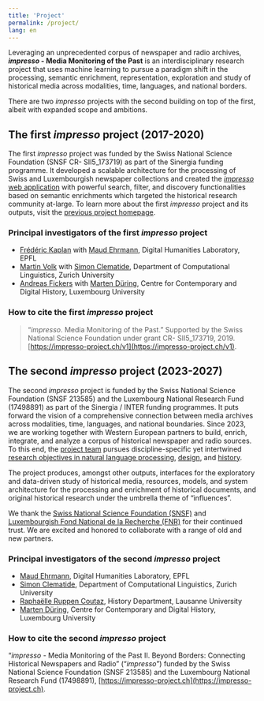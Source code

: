 ```yaml
---
title: 'Project'
permalink: /project/
lang: en
---
```


Leveraging an unprecedented corpus of newspaper and radio archives, **_impresso_ - Media Monitoring of the Past** is an interdisciplinary research project that uses machine learning to pursue a paradigm shift in the processing, semantic enrichment, representation, exploration and study of historical media across modalities, time, languages, and national borders.

<!-- more -->

There are two _impresso_ projects with the second building on top of the first, albeit with expanded scope and ambitions.

## The first *impresso* project (2017-2020)

The first *impresso* project was funded by the Swiss National Science Foundation (SNSF CR- SII5_173719) as part of the Sinergia funding programme. It developed a scalable architecture for the processing of Swiss and Luxembourgish newspaper collections and created the [*impresso* web application](https://impresso-project.ch/app/)  with powerful search, filter, and discovery functionalities based on semantic enrichments which targeted the historical research community at-large. To learn more about the first *impresso* project and its outputs, visit the [previous project homepage](https://impresso-project.ch/v1).

### Principal investigators of the first *impresso* project

- [Frédéric Kaplan](/people/frederic-kaplan/) with [Maud Ehrmann](/people/maud-ehrmann/), Digital Humanities Laboratory, EPFL
- [Martin Volk](/people/martin-volk/) with [Simon Clematide](/people/simon-clematide/), Department of Computational Linguistics, Zurich University
- [Andreas Fickers](/people/andreas-fickers/) with [Marten Düring](/people/marten-duering/), Centre for Contemporary and Digital History, Luxembourg University

### How to cite the first *impresso* project

> “*impresso*. Media Monitoring of the Past.” Supported by the Swiss National Science Foundation under grant CR- SII5_173719, 2019. [https://impresso-project.ch/v1](https://impresso-project.ch/v1).

## The second *impresso* project (2023-2027)

The second *impresso* project is funded by the Swiss National Science Foundation (SNSF 213585) and the Luxembourg National Research Fund (17498891) as part of the Sinergia / INTER funding programmes. It puts forward the vision of a comprehensive connection between media archives across modalities, time, languages, and national boundaries. Since 2023, we are working together with Western European partners to build, enrich, integrate, and analyze a corpus of historical newspaper and radio sources. To this end, the [project team](/consortium/team/) pursues discipline-specific yet intertwined [research objectives in natural language processing](/project/linguistics/), [design](/project/design/), and [history](/project/history/).

The project produces, amongst other outputs, interfaces for the exploratory and data-driven study of historical media, resources, models, and system architecture for the processing and enrichment of historical documents, and original historical research under the umbrella theme of “influences”.

We thank the [Swiss National Science Foundation (SNSF)](https://www.snf.ch/en) and [Luxembourgish Fond National de la Recherche (FNR)](https://www.fnr.lu/) for their continued trust. We are excited and honored to collaborate with a range of old and new partners.

### Principal investigators of the second *impresso* project

- [Maud Ehrmann](/people/maud-ehrmann/), Digital Humanities Laboratory, EPFL
- [Simon Clematide](/people/simon-clematide/), Department of Computational Linguistics, Zurich University
- [Raphaëlle Ruppen Coutaz](/people/raphaelleruppen), History Department, Lausanne University
- [Marten Düring](/people/marten-duering/), Centre for Contemporary and Digital History, Luxembourg University

### How to cite the second *impresso* project

“*impresso* - Media Monitoring of the Past II. Beyond Borders: Connecting Historical Newspapers and Radio” (“*impresso*”) funded by the Swiss National Science Foundation (SNSF 213585) and the Luxembourg National Research Fund (17498891), [https://impresso-project.ch](https://impresso-project.ch).

<!--
What can we do with yesterday’s news? Historical newspapers are mirrors of past societies. Published over centuries on a regular basis, they record wars and minor events, report on international, national and local matters, and document day-to-day life. They reflect the political, social and economic contexts in which they were produced and help us understand how people in the past experienced their time. In recent years, newspapers were mass-digitised and are now readily available for consultation online. Keyword search remains the most popular way to find interesting articles - but is there a better way?


{% assign figure=page.figure[0] %}
{% include figure.html %}

The Swiss-Luxembourgish project impresso. Media Monitoring of the Past thinks there is and uses text mining tools to extract, process, link and visualise information from Luxembourgish and Swiss newspapers. This allows us for example to track the mentions of specific persons and places over time, to explore thematics such as sports or culture and to detect reused text passages across newspapers. To access and explore all this newly generated data we developed a new user interface and a range of didactic materials which help to foster a better understanding of the advantages and challenges of digitisation.

Learn more about the project with this clip:

&nbsp;

<div class="video-container respect-margin">
<iframe src="https://www.youtube-nocookie.com/embed/2njluhEd3pg" frameborder="0" allow="accelerometer; autoplay; encrypted-media; gyroscope; picture-in-picture" allowfullscreen></iframe>
</div>
-->
